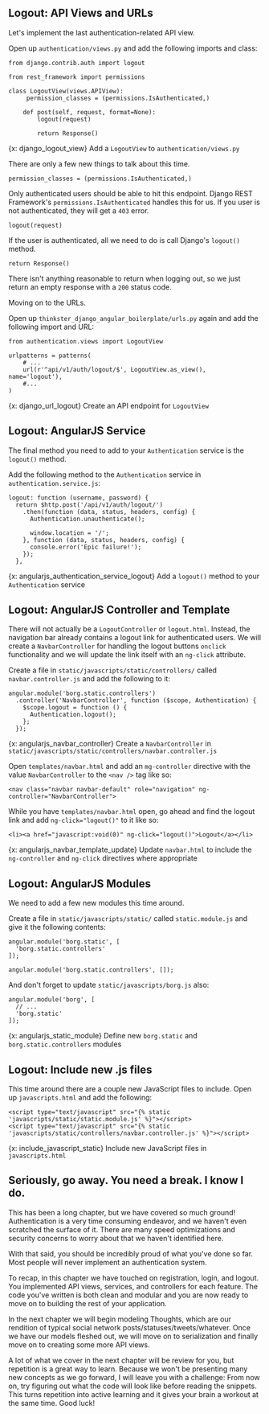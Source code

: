 ## Logout: API Views and URLs
Let's implement the last authentication-related API view.

Open up `authentication/views.py` and add the following imports and class:

    from django.contrib.auth import logout

    from rest_framework import permissions

    class LogoutView(views.APIView):
         permission_classes = (permissions.IsAuthenticated,)

        def post(self, request, format=None):
            logout(request)

            return Response()

{x: django_logout_view}
Add a `LogoutView` to `authentication/views.py`

There are only a few new things to talk about this time.

    permission_classes = (permissions.IsAuthenticated,)

Only authenticated users should be able to hit this endpoint. Django REST Framework's `permissions.IsAuthenticated` handles this for us. If you user is not authenticated, they will get a `403` error.

    logout(request)

If the user is authenticated, all we need to do is call Django's `logout()` method.

    return Response()

There isn't anything reasonable to return when logging out, so we just return an empty response with a `200` status code.

Moving on to the URLs.

Open up `thinkster_django_angular_boilerplate/urls.py` again and add the following import and URL:

    from authentication.views import LogoutView

    urlpatterns = patterns(
        # ...
        url(r'^api/v1/auth/logout/$', LogoutView.as_view(), name='logout'),
        #...
    )

{x: django_url_logout}
Create an API endpoint for `LogoutView`

## Logout: AngularJS Service
The final method you need to add to your `Authentication` service is the `logout()` method.

Add the following method to the `Authentication` service in `authentication.service.js`:

    logout: function (username, password) {
      return $http.post('/api/v1/auth/logout/')
        .then(function (data, status, headers, config) {
          Authentication.unauthenticate();
          
          window.location = '/';
        }, function (data, status, headers, config) {
          console.error('Epic failure!');
        });
      },

{x: angularjs_authentication_service_logout}
Add a `logout()` method to your `Authentication` service

## Logout: AngularJS Controller and Template
There will not actually be a `LogoutController` or `logout.html`. Instead, the navigation bar already contains a logout link for authenticated users. We will create a `NavbarController` for handling the logout buttons `onclick` functionality and we will update the link itself with an `ng-click` attribute.

Create a file in `static/javascripts/static/controllers/` called `navbar.controller.js` and add the following to it:

    angular.module('borg.static.controllers')
      .controller('NavbarController', function ($scope, Authentication) {
        $scope.logout = function () {
          Authentication.logout();
        };
      });

{x: angularjs_navbar_controller}
Create a `NavbarController` in `static/javascripts/static/controllers/navbar.controller.js`

Open `templates/navbar.html` and add an `mg-controller` directive with the value `NavbarController` to the `<nav />` tag like so:

    <nav class="navbar navbar-default" role="navigation" ng-controller="NavbarController">

While you have `templates/navbar.html` open, go ahead and find the logout link and add `ng-click="logout()"` to it like so:

    <li><a href="javascript:void(0)" ng-click="logout()">Logout</a></li>

{x: angularjs_navbar_template_update}
Update `navbar.html` to include the `ng-controller` and `ng-click` directives where appropriate

## Logout: AngularJS Modules
We need to add a few new modules this time around.

Create a file in `static/javascripts/static/` called `static.module.js` and give it the following contents:

    angular.module('borg.static', [
      'borg.static.controllers'
    ]);

    angular.module('borg.static.controllers', []);

And don't forget to update `static/javascripts/borg.js` also:

    angular.module('borg', [
      // ...
      'borg.static'
    ]);

{x: angularjs_static_module}
Define new `borg.static` and `borg.static.controllers` modules

## Logout: Include new .js files
This time around there are a couple new JavaScript files to include. Open up `javascripts.html` and add the following:

    <script type="text/javascript" src="{% static 'javascripts/static/static.module.js' %}"></script>
    <script type="text/javascript" src="{% static 'javascripts/static/controllers/navbar.controller.js' %}"></script>

{x: include_javascript_static}
Include new JavaScript files in `javascripts.html`

## Seriously, go away. You need a break. I know I do.
This has been a long chapter, but we have covered so much ground! Authentication is a very time consuming endeavor, and we haven't even scratched the surface of it. There are many speed optimizations and security concerns to worry about that we haven't identified here.

With that said, you should be incredibly proud of what you've done so far. Most people will never implement an authentication system.

To recap, in this chapter we have touched on registration, login, and logout. You implemented API views, services, and controllers for each feature. The code you've written is both clean and modular and you are now ready to move on to building the rest of your application.

In the next chapter we will begin modeling Thoughts, which are our rendition of typical social network posts/statuses/tweets/whatever. Once we have our models fleshed out, we will move on to serialization and finally move on to creating some more API views. 

A lot of what we cover in the next chapter will be review for you, but repetition is a great way to learn. Because we won't be presenting many new concepts as we go forward, I will leave you with a challenge: From now on, try figuring out what the code will look like before reading the snippets. This turns repetition into active learning and it gives your brain a workout at the same time. Good luck!

